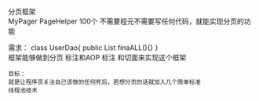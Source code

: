 分页框架	
	MyPager
	PageHelper
	100个   不需要程元不需要写任何代码，就能实现分页的功能
	
需求：
	class  UserDao{
		public List<User> finaALL(){}
	}	
	框架能够做到分页
	标注和AOP   标注 和切面来实现这个框架
	
	目标：
	就是让程序员关注自己该做的任何死后，若想分页的话就加入几个简单标准
	线程池技术